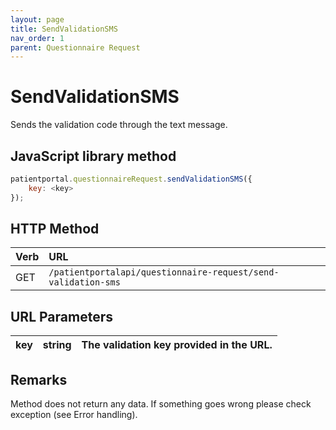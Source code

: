 ```yaml
---
layout: page
title: SendValidationSMS
nav_order: 1
parent: Questionnaire Request
---
```


# SendValidationSMS

Sends the validation code through the text message.

## JavaScript library method

```javascript
patientportal.questionnaireRequest.sendValidationSMS({
    key: <key>
});
```

## HTTP Method

| Verb | URL                                               |
|:-----|:--------------------------------------------------|
| GET | `/patientportalapi/questionnaire-request/send-validation-sms` |

## URL Parameters

| key | string | The validation key provided in the URL. |
| --- | --- | --- |

## Remarks

Method does not return any data. If something goes wrong please check exception (see Error handling).
